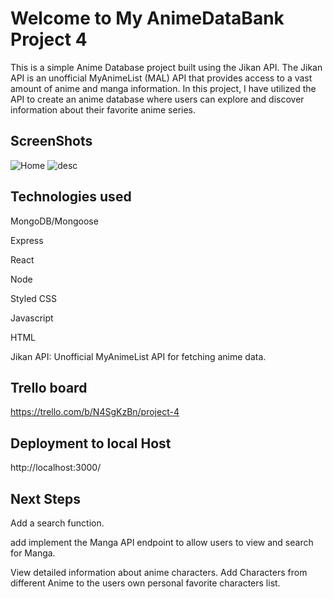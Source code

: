 # Welcome to My AnimeDataBank Project 4

This is a simple Anime Database project built using the Jikan API. The Jikan API is an unofficial MyAnimeList (MAL) API that provides access to a vast amount of anime and manga information. In this project, I have utilized the API to create an anime database where users can explore and discover information about their favorite anime series.

## ScreenShots
![Home](https://github.com/malcolmxsc/mern-infrastructure/assets/136124585/a0f2ce00-1542-482c-8f87-3571f1d035ba)
![desc](https://github.com/malcolmxsc/mern-infrastructure/assets/136124585/6c7e8dcb-400a-4984-ab75-b7c67b6b8a24)

## Technologies used
MongoDB/Mongoose

Express

React

Node

Styled CSS

Javascript

HTML

Jikan API: Unofficial MyAnimeList API for fetching anime data.


## Trello board

https://trello.com/b/N4SgKzBn/project-4

## Deployment to local Host 

http://localhost:3000/

## Next Steps
Add a search function.

add implement the Manga API endpoint to allow users to view and search for Manga.

View detailed information about anime characters.
Add Characters from different Anime to the users own personal favorite characters list.
